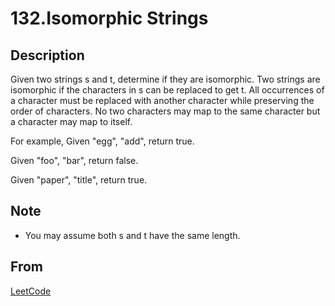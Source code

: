 # 132.Isomorphic Strings

## Description

Given two strings s and t, determine if they are isomorphic.
Two strings are isomorphic if the characters in s can be replaced to get t.
All occurrences of a character must be replaced with another character while preserving the order of characters. No two characters may map to the same character but a character may map to itself.

For example,
Given "egg", "add", return true.

Given "foo", "bar", return false.

Given "paper", "title", return true.

## Note

* You may assume both s and t have the same length.

## From

[LeetCode](https://leetcode.com/problems/isomorphic-strings)

